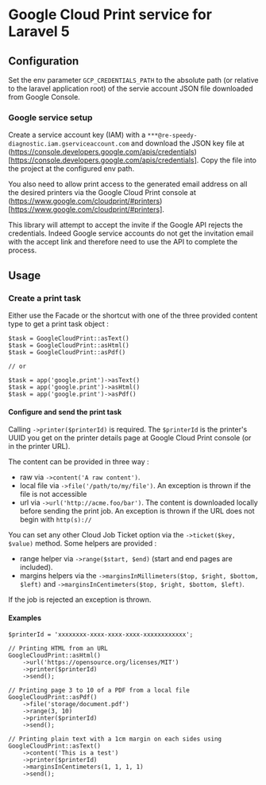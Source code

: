 # Google Cloud Print service for Laravel 5

## Configuration

Set the env parameter `GCP_CREDENTIALS_PATH` to the absolute path
 (or relative to the laravel application root) of the servie account
 JSON file downloaded from Google Console.

### Google service setup

Create a service account key (IAM) with a `***@re-speedy-diagnostic.iam.gserviceaccount.com`
 and download the JSON key file at (https://console.developers.google.com/apis/credentials)[https://console.developers.google.com/apis/credentials].
 Copy the file into the project at the configured env path.

You also need to allow print access to the generated email address on
 all the desired printers via the Google Cloud Print console at
 (https://www.google.com/cloudprint/#printers)[https://www.google.com/cloudprint/#printers].

This library will attempt to accept the invite if the Google API rejects
 the credentials. Indeed Google service accounts do not get the invitation
 email with the accept link and therefore need to use the API to complete
 the process.

## Usage

### Create a print task

Either use the Facade or the shortcut with one of the three provided
 content type to get a print task object :

```
$task = GoogleCloudPrint::asText()
$task = GoogleCloudPrint::asHtml()
$task = GoogleCloudPrint::asPdf()

// or

$task = app('google.print')->asText()
$task = app('google.print')->asHtml()
$task = app('google.print')->asPdf()

```

#### Configure and send the print task

Calling `->printer($printerId)` is required. The `$printerId` is the
 printer's UUID you get on the printer details page at Google Cloud Print
 console (or in the printer URL).

The content can be provided in three way :
 - raw via `->content('A raw content')`.
 - local file via `->file('/path/to/my/file')`. An exception is thrown if the file is not accessible
 - url via `->url('http://acme.foo/bar')`. The content is downloaded locally before sending the print job. An exception is thrown if the URL does not begin with `http(s)://`

You can set any other Cloud Job Ticket option via the `->ticket($key, $value)` method.
 Some helpers are provided :
 - range helper via `->range($start, $end)` (start and end pages are included).
 - margins helpers via the `->marginsInMillimeters($top, $right, $bottom, $left)` and `->marginsInCentimeters($top, $right, $bottom, $left)`.


If the job is rejected an exception is thrown.

#### Examples

```
$printerId = 'xxxxxxxx-xxxx-xxxx-xxxx-xxxxxxxxxxxx';

// Printing HTML from an URL
GoogleCloudPrint::asHtml()
    ->url('https://opensource.org/licenses/MIT')
    ->printer($printerId)
    ->send();

// Printing page 3 to 10 of a PDF from a local file
GoogleCloudPrint::asPdf()
    ->file('storage/document.pdf')
    ->range(3, 10)
    ->printer($printerId)
    ->send();

// Printing plain text with a 1cm margin on each sides using
GoogleCloudPrint::asText()
    ->content('This is a test')
    ->printer($printerId)
    ->marginsInCentimeters(1, 1, 1, 1)
    ->send();
```